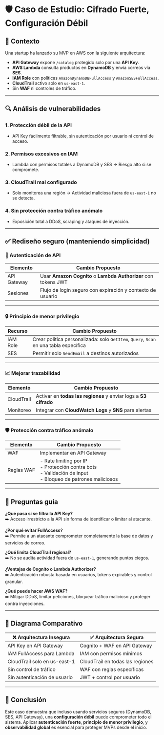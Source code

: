 # 🛡️ Caso de Estudio: Cifrado Fuerte, Configuración Débil

## 🧩 Contexto

Una startup ha lanzado su MVP en AWS con la siguiente arquitectura:

- **API Gateway** expone `/catalog` protegido solo por una **API Key**.
- **AWS Lambda** consulta productos en **DynamoDB** y envía correos vía **SES**.
- **IAM Role** con políticas `AmazonDynamoDBFullAccess` y `AmazonSESFullAccess`.
- **CloudTrail** activo solo en `us-east-1`.
- Sin **WAF** ni controles de tráfico.

---

## 🔍 Análisis de vulnerabilidades

### 1. Protección débil de la API
- API Key fácilmente filtrable, sin autenticación por usuario ni control de acceso.

### 2. Permisos excesivos en IAM
- Lambda con permisos totales a DynamoDB y SES → Riesgo alto si se compromete.

### 3. CloudTrail mal configurado
- Solo monitorea una región → Actividad maliciosa fuera de `us-east-1` no se detecta.

### 4. Sin protección contra tráfico anómalo
- Exposición total a DDoS, scraping y ataques de inyección.

---

## ✅ Rediseño seguro (manteniendo simplicidad)

### 🔐 Autenticación de API

| Elemento        | Cambio Propuesto |
|------------------|------------------|
| API Gateway      | Usar **Amazon Cognito** o **Lambda Authorizer** con tokens JWT |
| Sesiones         | Flujo de login seguro con expiración y contexto de usuario |

---

### 🔒 Principio de menor privilegio

| Recurso    | Cambio Propuesto |
|------------|------------------|
| IAM Role   | Crear política personalizada: solo `GetItem`, `Query`, `Scan` en una tabla específica |
| SES        | Permitir solo `SendEmail` a destinos autorizados |

---

### 📈 Mejorar trazabilidad

| Elemento     | Cambio Propuesto |
|--------------|------------------|
| CloudTrail   | Activar en **todas las regiones** y enviar logs a **S3 cifrado** |
| Monitoreo    | Integrar con **CloudWatch Logs** y **SNS** para alertas |

---

### 🛡️ Protección contra tráfico anómalo

| Elemento    | Cambio Propuesto |
|-------------|------------------|
| WAF         | Implementar en API Gateway |
| Reglas WAF  | - Rate limiting por IP<br>- Protección contra bots<br>- Validación de input<br>- Bloqueo de patrones maliciosos |

---

## 🧠 Preguntas guía

**¿Qué pasa si se filtra la API Key?**  
➡️ Acceso irrestricto a la API sin forma de identificar o limitar al atacante.

**¿Por qué evitar FullAccess?**  
➡️ Permite a un atacante comprometer completamente la base de datos y servicios de correo.

**¿Qué limita CloudTrail regional?**  
➡️ No se audita actividad fuera de `us-east-1`, generando puntos ciegos.

**¿Ventajas de Cognito o Lambda Authorizer?**  
➡️ Autenticación robusta basada en usuarios, tokens expirables y control granular.

**¿Qué puede hacer AWS WAF?**  
➡️ Mitigar DDoS, limitar peticiones, bloquear tráfico malicioso y proteger contra inyecciones.

---

## 🔄 Diagrama Comparativo

| ❌ Arquitectura Insegura | ✅ Arquitectura Segura |
|--------------------------|------------------------|
| API Key en API Gateway | Cognito + WAF en API Gateway |
| IAM FullAccess para Lambda | IAM con permisos mínimos |
| CloudTrail solo en us-east-1 | CloudTrail en todas las regiones |
| Sin control de tráfico | WAF con reglas específicas |
| Sin autenticación de usuario | JWT + control por usuario |

---

## 📌 Conclusión

Este caso demuestra que incluso usando servicios seguros (DynamoDB, SES, API Gateway), una **configuración débil** puede comprometer todo el sistema. Aplicar **autenticación fuerte**, **principio de menor privilegio**, y **observabilidad global** es esencial para proteger MVPs desde el inicio.